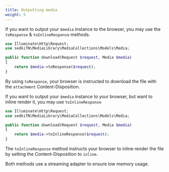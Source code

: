 ```yaml
---
title: Outputting media
weight: 5
---
```


If you want to output your `$media` instance to the browser, you may use the `toResponse` & `toInlineResponse` methods.

```php
use Illuminate\Http\Request;
use sedkiTN\MediaLibrary\MediaCollections\Models\Media;

public function download(Request $request, Media $media)
{
    return $media->toResponse($request);
}
```

By using `toResponse`, your browser is instructed to download the file with the `attachment` Content-Disposition.

If you want to output your `$media` instance to your browser, but want to inline render it, you may use `toInlineResponse`

```php
use Illuminate\Http\Request;
use sedkiTN\MediaLibrary\MediaCollections\Models\Media;

public function download(Request $request, Media $media)
{
    return $media->toInlineResponse($request);
}
```

The `toInlineResponse` method instructs your browser to inline render the file by setting the Content-Disposition to `inline`.

Both methods use a streaming adapter to ensure low memory usage.

